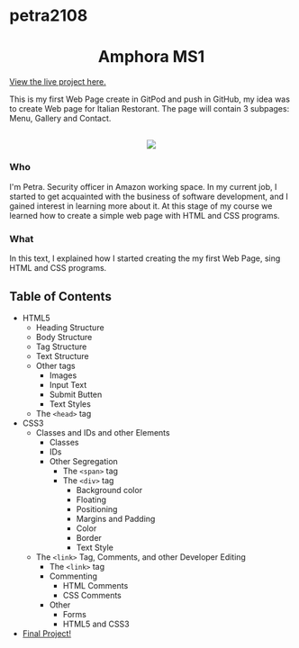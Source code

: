 # petra2108

<h1 align="center">Amphora MS1</h1>

[View the live project here.](https://8000-edfec628-a3ee-44df-a81f-735ddd00892b.ws-eu03.gitpod.io/)

This is my first Web Page create in GitPod and push in GitHub, my idea was to create Web page for Italian Restorant.
The page will contain 3 subpages: Menu, Gallery and Contact. 

<h2 align="center"><img src="https://8000-edfec628-a3ee-44df-a81f-735ddd00892b.ws-eu03.gitpod.io/"></h2>

   ### Who

   I'm Petra. Security officer in Amazon working space. In my current job, I started to get acquainted with the business of software development, and I gained interest in learning more about it.
   At this stage of my course we learned how to create a simple web page with HTML and CSS programs.

   ### What

   In this text, I explained how I started creating the my first Web Page, sing HTML and CSS programs. 

   ## Table of Contents
 * HTML5
	* Heading Structure
    * Body Structure
	* Tag Structure
	* Text Structure
	* Other tags
		* Images
		* Input Text
		* Submit Butten
		* Text Styles
	* The `<head>` tag
 * CSS3
	* Classes and IDs and other Elements
		* Classes
		* IDs
		* Other Segregation
			* The `<span>` tag
			* The `<div>` tag
				* Background color
				* Floating
				* Positioning
				* Margins and Padding
                * Color
                * Border
                * Text Style		
	* The `<link>` Tag, Comments, and other Developer Editing
		* The `<link>` tag
		* Commenting
			* HTML Comments
			* CSS Comments
		* Other 
			* Forms
			* HTML5 and CSS3       
 * [Final Project!](https://8000-edfec628-a3ee-44df-a81f-735ddd00892b.ws-eu03.gitpod.io/)
